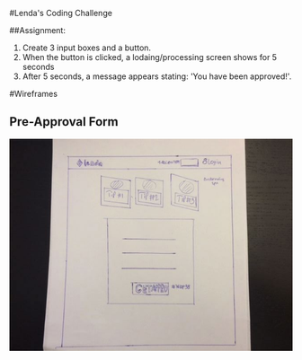#Lenda's Coding Challenge

##Assignment:

1. Create 3 input boxes and a button.
2. When the button is clicked, a lodaing/processing screen shows for 5 seconds
3. After 5 seconds, a message appears stating: 'You have been approved!'.

#Wireframes

## Pre-Approval Form
![wireframe-1]

[wireframe-1]: ./docs/wireframe_2.jpg
